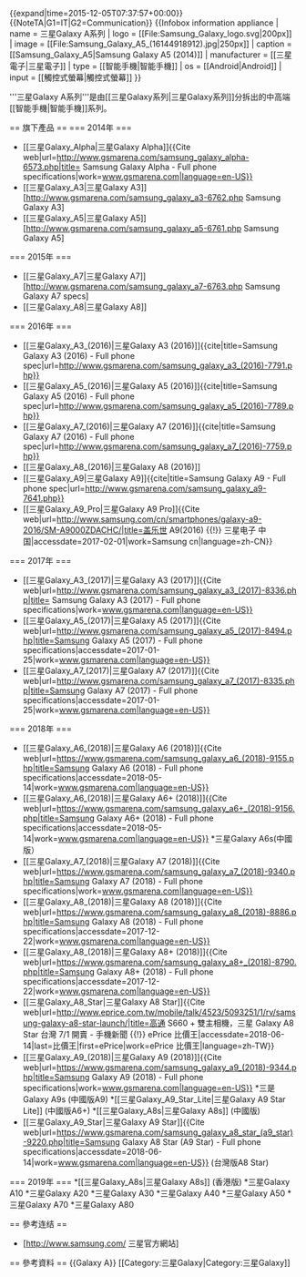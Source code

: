 {{expand|time=2015-12-05T07:37:57+00:00}}
{{NoteTA|G1=IT|G2=Communication}}
{{Infobox information appliance
| name         = 三星Galaxy A系列
| logo         = [[File:Samsung_Galaxy_logo.svg|200px]]
| image        = [[File:Samsung_Galaxy_A5_(16144918912).jpg|250px]]
| caption      = [[Samsung_Galaxy_A5|Samsung Galaxy A5 (2014)]]
| manufacturer = [[三星電子|三星電子]]
| type         = [[智能手機|智能手機]]
| os           = [[Android|Android]]
| input        = [[觸控式螢幕|觸控式螢幕]]
}}

'''三星Galaxy A系列'''是由[[三星Galaxy系列|三星Galaxy系列]]分拆出的中高端[[智能手機|智能手機]]系列。

== 旗下產品 ==
=== 2014年 ===
* [[三星Galaxy_Alpha|三星Galaxy Alpha]]<ref>{{Cite web|url=http://www.gsmarena.com/samsung_galaxy_alpha-6573.php|title= Samsung Galaxy Alpha - Full phone specifications|work=www.gsmarena.com|language=en-US}}</ref>
* [[三星Galaxy_A3|三星Galaxy A3]]<ref>[http://www.gsmarena.com/samsung_galaxy_a3-6762.php Samsung Galaxy A3]</ref>
* [[三星Galaxy_A5|三星Galaxy A5]]<ref>[http://www.gsmarena.com/samsung_galaxy_a5-6761.php Samsung Galaxy A5]</ref>

=== 2015年 ===
* [[三星Galaxy_A7|三星Galaxy A7]]<ref>[http://www.gsmarena.com/samsung_galaxy_a7-6763.php Samsung Galaxy A7 specs]</ref>
* [[三星Galaxy_A8|三星Galaxy A8]]

=== 2016年 ===
*  [[三星Galaxy_A3_(2016)|三星Galaxy A3 (2016)]]<ref>{{cite|title=Samsung Galaxy A3 (2016) - Full phone spec|url=http://www.gsmarena.com/samsung_galaxy_a3_(2016)-7791.php}}</ref>
* [[三星Galaxy_A5_(2016)|三星Galaxy A5 (2016)]]<ref>{{cite|title=Samsung Galaxy A5 (2016) - Full phone spec|url=http://www.gsmarena.com/samsung_galaxy_a5_(2016)-7789.php}}</ref>
* [[三星Galaxy_A7_(2016)|三星Galaxy A7 (2016)]]<ref>{{cite|title=Samsung Galaxy A7 (2016) - Full phone spec|url=http://www.gsmarena.com/samsung_galaxy_a7_(2016)-7759.php}}</ref>
* [[三星Galaxy_A8_(2016)|三星Galaxy A8 (2016)]]
* [[三星Galaxy_A9|三星Galaxy A9]]<ref>{{cite|title=Samsung Galaxy A9 - Full phone spec|url=http://www.gsmarena.com/samsung_galaxy_a9-7641.php}}</ref>
* [[三星Galaxy_A9_Pro|三星Galaxy A9 Pro]]<ref>{{Cite web|url=http://www.samsung.com/cn/smartphones/galaxy-a9-2016/SM-A9000ZDACHC/|title=盖乐世 A9(2016)  {{!}} 三星电子 中国|accessdate=2017-02-01|work=Samsung cn|language=zh-CN}}</ref>

=== 2017年 ===
*  [[三星Galaxy_A3_(2017)|三星Galaxy A3 (2017)]]<ref>{{Cite web|url=http://www.gsmarena.com/samsung_galaxy_a3_(2017)-8336.php|title= Samsung Galaxy A3 (2017) - Full phone specifications|work=www.gsmarena.com|language=en-US}}</ref>
*  [[三星Galaxy_A5_(2017)|三星Galaxy A5 (2017)]]<ref>{{Cite web|url=http://www.gsmarena.com/samsung_galaxy_a5_(2017)-8494.php|title=Samsung Galaxy A5 (2017) - Full phone specifications|accessdate=2017-01-25|work=www.gsmarena.com|language=en-US}}</ref>
*  [[三星Galaxy_A7_(2017)|三星Galaxy A7 (2017)]]<ref>{{Cite web|url=http://www.gsmarena.com/samsung_galaxy_a7_(2017)-8335.php|title=Samsung Galaxy A7 (2017) - Full phone specifications|accessdate=2017-01-25|work=www.gsmarena.com|language=en-US}}</ref>

=== 2018年 ===
* [[三星Galaxy_A6_(2018)|三星Galaxy A6 (2018)]]<ref>{{Cite web|url=https://www.gsmarena.com/samsung_galaxy_a6_(2018)-9155.php|title=Samsung Galaxy A6 (2018) - Full phone specifications|accessdate=2018-05-14|work=www.gsmarena.com|language=en-US}}</ref>
* [[三星Galaxy_A6_(2018)|三星Galaxy A6+ (2018)]]<ref>{{Cite web|url=https://www.gsmarena.com/samsung_galaxy_a6+_(2018)-9156.php|title=Samsung Galaxy A6+ (2018) - Full phone specifications|accessdate=2018-05-14|work=www.gsmarena.com|language=en-US}}</ref>
*三星Galaxy A6s(中國版）
* [[三星Galaxy_A7_(2018)|三星Galaxy A7 (2018)]]<ref>{{Cite web|url=https://www.gsmarena.com/samsung_galaxy_a7_(2018)-9340.php|title=Samsung Galaxy A7 (2018) - Full phone specifications|work=www.gsmarena.com|language=en-US}}</ref>
* [[三星Galaxy_A8_(2018)|三星Galaxy A8 (2018)]]<ref>{{Cite web|url=https://www.gsmarena.com/samsung_galaxy_a8_(2018)-8886.php|title=Samsung Galaxy A8 (2018) - Full phone specifications|accessdate=2017-12-22|work=www.gsmarena.com|language=en-US}}</ref>
* [[三星Galaxy_A8_(2018)|三星Galaxy A8+ (2018)]]<ref>{{Cite web|url=https://www.gsmarena.com/samsung_galaxy_a8+_(2018)-8790.php|title=Samsung Galaxy A8+ (2018) - Full phone specifications|accessdate=2017-12-22|work=www.gsmarena.com|language=en-US}}</ref>
* [[三星Galaxy_A8_Star|三星Galaxy A8 Star]]<ref>{{Cite web|url=http://www.eprice.com.tw/mobile/talk/4523/5093251/1/rv/samsung-galaxy-a8-star-launch/|title=高通 S660 + 雙主相機，三星 Galaxy A8 Star 台灣 7/1 開賣  - 手機新聞 {{!}} ePrice 比價王|accessdate=2018-06-14|last=比價王|first=ePrice|work=ePrice 比價王|language=zh-TW}}</ref>
* [[三星Galaxy_A9_(2018)|三星Galaxy A9 (2018)]]<ref>{{Cite web|url=https://www.gsmarena.com/samsung_galaxy_a9_(2018)-9344.php|title=Samsung Galaxy A9 (2018) - Full phone specifications|work=www.gsmarena.com|language=en-US}}</ref>
*三是Galaxy A9s (中國版A9)
*[[三星Galaxy_A9_Star_Lite|三星Galaxy A9 Star Lite]] (中國版A6+)
*[[三星Galaxy_A8s|三星Galaxy A8s]] (中國版)
* [[三星Galaxy_A9_Star|三星Galaxy A9 Star]]<ref>{{Cite web|url=https://www.gsmarena.com/samsung_galaxy_a8_star_(a9_star)-9220.php|title=Samsung Galaxy A8 Star (A9 Star) - Full phone specifications|accessdate=2018-06-14|work=www.gsmarena.com|language=en-US}}</ref> (台灣版A8 Star)

=== 2019年 ===
*[[三星Galaxy_A8s|三星Galaxy A8s]] (香港版)
*三星Galaxy A10
*三星Galaxy A20
*三星Galaxy A30
*三星Galaxy A40
*三星Galaxy A50
*三星Galaxy A70
*三星Galaxy A80

== 參考连结 ==
* [http://www.samsung.com/ 三星官方網站]

== 參考資料 ==
<references />{{Galaxy A}}
[[Category:三星Galaxy|Category:三星Galaxy]]